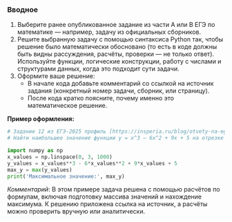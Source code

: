 ### Вводное

1. Выберите ранее опубликованное задание из части A или B ЕГЭ по математике — например, задачу из официальных сборников.
2. Решите выбранную задачу с помощью синтаксиса Python так, чтобы решение было математически обосновано (то есть в коде должны быть видны рассуждения, расчёты, проверки — не только ответ). Используйте функции, логические конструкции, работу с числами и структурами данных, когда это подходит сути задачи.
3. Оформите ваше решение:
    - В начале кода добавьте комментарий со ссылкой на источник задания (конкретный номер задачи, сборник, или страницу).
    - После кода кратко поясните, почему именно это математическое решение.

**Пример оформления:**

```python
# Задание 12 из ЕГЭ-2025 профиль [https://insperia.ru/blog/otvety-na-ege-po-matematike-2025-27-05]
# Найти наибольшее значение функции y = x^3 – 6x^2 + 9x + 5 на отрезке [0;3]

import numpy as np
x_values = np.linspace(0, 3, 1000)
y_values = x_values**3 - 6*x_values**2 + 9*x_values + 5
max_y = max(y_values)
print('Максимальное значение:', max_y)
```

*Комментарий*: В этом примере задача решена с помощью расчётов по формулам, включая подготовку массива значений и нахождение максимума. К решению приложена ссылка на источник, а расчёты можно проверить вручную или аналитически.